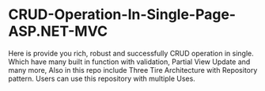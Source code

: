 # CRUD-Operation-In-Single-Page-ASP.NET-MVC

Here is provide you rich, robust and successfully CRUD operation in single. Which have many built in function with validation, Partial View Update and many more, Also in this repo include Three Tire Architecture with Repository pattern. Users can use this repository with multiple Uses.


